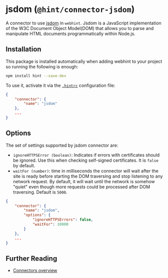 # jsdom (`@hint/connector-jsdom`)

A connector to use [jsdom][jsdom] in `webhint`. Jsdom is a JavaScript implementation of the W3C Document Object Model(DOM) that allows you to parse and manipulate HTML documents programmatically within Node.js.

## Installation

This package is installed automatically when adding webhint to your project
so running the following is enough:

```bash
npm install hint --save-dev
```

To use it, activate it via the [`.hintrc`][hintrc] configuration file:

```json
{
    "connector": {
        "name": "jsdom"
    },
    ...
}
```

## Options

The set of settings supported by jsdom connector are:

* `ignoreHTTPSError (boolean)`: Indicates if errors with certificates
  should be ignored. Use this when checking self-signed certificates.
  It is `false` by default.
* `waitFor (number)`: time in milliseconds the connector will wait after
  the site is ready before starting the DOM traversing and stop listening
  to any network request. By default, it will wait until the network is
  somehow "quiet" even though more requests could be processed after DOM
  traversing. Default is `5000`.

```json
{
    "connector": {
        "name": "jsdom",
        "options": {
            "ignoreHTTPSErrors": false,
            "waitFor": 10000
        }
    },
    ...
}
```

## Further Reading

* [Connectors overview][connectors]

<!-- Link labels: -->

[connectors]: https://webhint.io/docs/user-guide/concepts/connectors/
[jsdom]: https://github.com/jsdom/jsdom
[hintrc]: https://webhint.io/docs/user-guide/configuring-webhint/summary/
